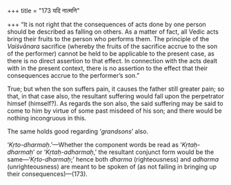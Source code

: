 +++
title = "173 यदि नात्मनि"

+++
“It is not right that the consequences of acts done by one person should
be described as falling on others. As a matter of fact, all Vedic acts
bring their fruits to the person who performs them. The principle of the
*Vaiśvānara* sacrifice (whereby the fruits of the sacrifice accrue to
the son of the performer) cannot be held to be applicable to the present
case, as there is no direct assertion to that effect. In connection with
the acts dealt with in the present context, there is no assertion to the
effect that their consequences accrue to the performer’s son.”

True; but when the son suffers pain, it causes the father still greater
pain; so that, in that case also, the resultant suffering would fall
upon the perpetrator himsef (himself?). As regards the son also, the
said suffering may be said to come to him by virtue of some past misdeed
of his son; and there would be nothing incongruous in this.

The same holds good regarding ‘*grandsons*’ also.

‘*Kṛto-dharmaḥ*.’—Whether the component words be read as
‘*Kṛtaḥ-dharmaḥ*’ or ‘*Kṛtaḥ-adharmaḥ*,’ the resultant conjunct form
would be the same—‘*Kṛto-dharmaḥ*;’ hence both *dharma* (righteousness)
and *adharma* (unrighteousness) are meant to be spoken of (as not
failing in bringing up their consequences)—(173).


